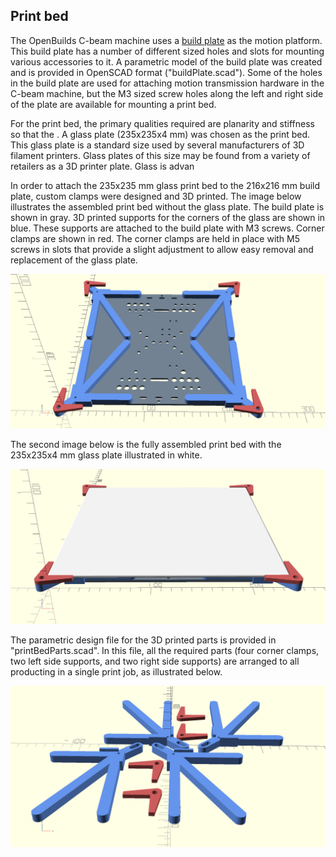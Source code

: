 ## Print bed

The OpenBuilds C-beam machine uses a [build plate](https://openbuildspartstore.com/build-plate/) as the motion platform. This build plate has a number of different sized holes and slots for mounting various accessories to it. A parametric model of the build plate was created and is provided in OpenSCAD format ("buildPlate.scad"). Some of the holes in the build plate are used for attaching motion transmission hardware in the C-beam machine, but the M3 sized screw holes along the left and right side of the plate are available for mounting a print bed.

For the print bed, the primary qualities required are planarity and stiffness so that the . A glass plate (235x235x4 mm) was chosen as the print bed. This glass plate is a standard size used by several manufacturers of 3D filament printers. Glass plates of this size may be found from a variety of retailers as a 3D printer plate. Glass is advan

In order to attach the 235x235 mm glass print bed to the 216x216 mm build plate, custom clamps were designed and 3D printed. The image below illustrates the assembled print bed without the glass plate. The build plate is shown in gray. 3D printed supports for the corners of the glass are shown in blue. These supports are attached to the build plate with M3 screws. Corner clamps are shown in red. The corner clamps are held in place with M5 screws in slots that provide a slight adjustment to allow easy removal and replacement of the glass plate.

![assembled print bed without glass](https://github.com/matthew-yates/NanodropPrinter/blob/main/images/printBed1.png)

The second image below is the fully assembled print bed with the 235x235x4 mm glass plate illustrated in white.

![assembled print bed with glass](https://github.com/matthew-yates/NanodropPrinter/blob/main/images/printBed2.png)

The parametric design file for the 3D printed parts is provided in "printBedParts.scad". In this file, all the required parts (four corner clamps, two left side supports, and two right side supports) are arranged to all producting in a single print job, as illustrated below.

![print bed parts](https://github.com/matthew-yates/NanodropPrinter/blob/main/images/printBedParts.png)

